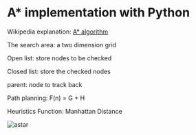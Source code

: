 # A* implementation with Python

Wikipedia explanation: [A* algorithm](https://en.wikipedia.org/wiki/A*_search_algorithm)

The search area: a two dimension grid

Open list: store nodes to be checked

Closed list: store the checked nodes

parent: node to track back

Path planning: F(n) = G + H

Heuristics Function: Manhattan Distance


![astar](astar.gif)
